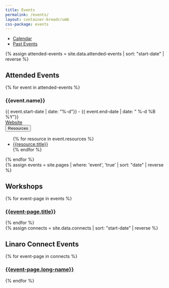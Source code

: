 ```yaml
---
title: Events
permalink: /events/
layout: container-breadcrumb
css-package: events
---
```

<ul class="nav nav-tabs" role="tablist" id="tabbed_nav">
 <li role="presentation">
    <a href="/latest/events/">
        Calendar
    </a>
  </li>
  <li role="presentation" class="active">
    <a href="/events/">
        Past Events
    </a>
  </li>
</ul>
{% assign attended-events = site.data.attended-events | sort: "start-date" | reverse %}
<div class="container">
<div class="row">
<div class="col-xs-12">
    <h2>Attended Events</h2>
</div>
</div>
<div class="row">
{% for event in attended-events %}
<div class="col-sm-4 no-padding">
    <div class="event-block attended">
        <div class="event-image" style="background-image: url('/assets/images/content/{{event.placeholder}}')"></div>
        <div class="event-title">
            <h3>{{event.name}}</h3>
            <span class="date-text">{{ event.start-date | date: "%-d"}} - {{ event.end-date | date: " %-d  %B  %Y"}}</span>
        </div>
        <div class="event-details">
            <div class="col-xs-6 website">
                <a href="{{event.url}}">
                    <i class="glyphicon glyphicon-share-alt"></i>
                    <span class="website-text">Website</span>
                </a>
            </div>
            <div class="col-xs-6 resources">
                <div class="btn-group">
                <button type="button" class="btn btn-default dropdown-toggle" data-toggle="dropdown" aria-haspopup="true" aria-expanded="false">
                    Resources <span class="caret"></span>
                </button>
                <ul class="dropdown-menu pull-right">
                    {% for resource in event.resources %}
                        <li><a href="{{resource.url}}">{{resource.title}}</a></li>
                    {% endfor %}
                </ul>
                </div>
            </div>
        </div>
    </div>
</div>
{% endfor %}
</div>
</div>
{% assign events = site.pages | where: 'event', 'true' | sort: "date" | reverse %}
<div class="container">
<div class="row">
<div class="col-xs-12">
    <h2>Workshops</h2>
</div>
</div>
<div class="row">
{% for event-page in events %}
<div class="col-sm-4 no-padding">
    <a href="{{event-page.url}}">
        <div class="event-block">
            <div class="event-image" style="background-image: url('{{event-page.image.path}}')"></div>
            <div class="event-title">
                <h3>{{event-page.title}}</h3>
            </div>
        </div>
    </a>
</div>
{% endfor %}
</div>
</div>
{% assign connects = site.data.connects | sort: "start-date" | reverse %}
<div class="container">
<div class="row">
<div class="col-xs-12">
    <h2>Linaro Connect Events</h2>
</div>
</div>
<div class="row">
{% for event-page in connects %}
<div class="col-sm-4 no-padding">
    <a href="https://connect.linaro.org/resources/{{event-page.id | downcase }}/">
        <div class="event-block">
            <div class="event-image" style="background-image: url('https://connect.linaro.org/assets/images/content/{{event-page.placeholder}}')"></div>
            <div class="event-title">
                <h3>{{event-page.long-name}}</h3>
            </div>
        </div>
    </a>
</div>
{% endfor %}
</div>
</div>